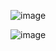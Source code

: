 ![image](https://github.com/AryanBhardwaj789/TutorialVideos-Angular/assets/162862159/ac128321-1f35-444d-a1c1-336706b3e1ce)

![image](https://github.com/AryanBhardwaj789/TutorialVideos-Angular/assets/162862159/2b083a04-5fa9-424a-9424-a909b9f4adb1)
